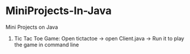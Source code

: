 # MiniProjects-In-Java
Mini Projects on Java

1. Tic Tac Toe Game: Open tictactoe -> open Client.java -> Run it to play the game in command line
